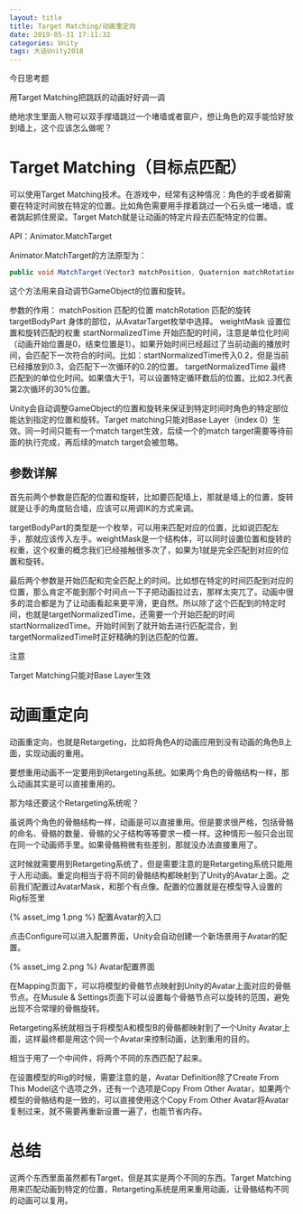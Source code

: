 ```yaml
---
layout: title
title: Target Matching/动画重定向
date: 2019-05-31 17:11:32
categories: Unity
tags: 大话Unity2018
---
```

今日思考题

用Target Matching把跳跃的动画好好调一调

<!--more-->

绝地求生里面人物可以双手撑墙跳过一个堵墙或者窗户，想让角色的双手能恰好放到墙上，这个应该怎么做呢？

# Target Matching（目标点匹配）

可以使用Target Matching技术。在游戏中，经常有这种情况：角色的手或者脚需要在特定时间放在特定的位置。比如角色需要用手撑着跳过一个石头或一堵墙，或者跳起抓住房梁。Target Match就是让动画的特定片段去匹配特定的位置。

API：Animator.MatchTarget

Animator.MatchTarget的方法原型为：
```cs
public void MatchTarget(Vector3 matchPosition, Quaternion matchRotation, AvatarTarget targetBodyPart, MatchTargetWeightMask weightMask, float startNormalizedTime, float targetNormalizedTime = 1);
```
这个方法用来自动调节GameObject的位置和旋转。

参数的作用：
matchPosition 匹配的位置
matchRotation 匹配的旋转
targetBodyPart 身体的部位，从AvatarTarget枚举中选择。
weightMask 设置位置和旋转匹配的权重
startNormalizedTime 开始匹配的时间，注意是单位化时间（动画开始位置是0，结束位置是1）。如果开始时间已经超过了当前动画的播放时间，会匹配下一次符合的时间。比如：startNormalizedTime传入0.2，但是当前已经播放到0.3，会匹配下一次循环的0.2的位置。
targetNormalizedTime 最终匹配到的单位化时间。如果值大于1，可以设置特定循环数后的位置。比如2.3代表第2次循环的30%位置。

Unity会自动调整GameObject的位置和旋转来保证到特定时间时角色的特定部位能达到指定的位置和旋转。Target matching只能对Base Layer（index 0）生效。同一时间只能有一个match target生效，后续一个的match target需要等待前面的执行完成，再后续的match target会被忽略。

## 参数详解

首先前两个参数是匹配的位置和旋转，比如要匹配墙上，那就是墙上的位置，旋转就是让手的角度贴合墙，应该可以用调IK的方式来调。

targetBodyPart的类型是一个枚举，可以用来匹配对应的位置，比如说匹配左手，那就应该传入左手。weightMask是一个结构体，可以同时设置位置和旋转的权重，这个权重的概念我们已经接触很多次了，如果为1就是完全匹配到对应的位置和旋转。


最后两个参数是开始匹配和完全匹配上的时间。比如想在特定的时间匹配到对应的位置，那么肯定不能到那个时间点一下子把动画拉过去，那样太突兀了。动画中很多的混合都是为了让动画看起来更平滑，更自然。所以除了这个匹配到的特定时间，也就是targetNormalizedTime，还需要一个开始匹配的时间startNormalizedTime。开始时间到了就开始去进行匹配混合，到targetNormalizedTime时正好精确的到达匹配的位置。


注意

Target Matching只能对Base Layer生效

# 动画重定向

动画重定向，也就是Retargeting，比如将角色A的动画应用到没有动画的角色B上面，实现动画的重用。

要想重用动画不一定要用到Retargeting系统。如果两个角色的骨骼结构一样，那么动画其实是可以直接重用的。

那为啥还要这个Retargeting系统呢？

虽说两个角色的骨骼结构一样，动画是可以直接重用。但是要求很严格，包括骨骼的命名、骨骼的数量、骨骼的父子结构等等要求一模一样。这种情形一般只会出现在同一个动画师手里。如果骨骼稍微有些差别，那就没办法直接重用了。


这时候就需要用到Retargeting系统了，但是需要注意的是Retargeting系统只能用于人形动画。重定向相当于将不同的骨骼结构都映射到了Unity的Avatar上面。之前我们配置过AvatarMask，和那个有点像。配置的位置就是在模型导入设置的Rig标签里

{% asset_img 1.png %}
配置Avatar的入口


点击Configure可以进入配置界面，Unity会自动创建一个新场景用于Avatar的配置。

{% asset_img 2.png %}
Avatar配置界面


在Mapping页面下，可以将模型的骨骼节点映射到Unity的Avatar上面对应的骨骼节点。在Musule & Settings页面下可以设置每个骨骼节点可以旋转的范围，避免出现不合常理的骨骼旋转。

Retargeting系统就相当于将模型A和模型B的骨骼都映射到了一个Unity Avatar上面，这样最终都是用这个同一个Avatar来控制动画，达到重用的目的。

相当于用了一个中间件，将两个不同的东西匹配了起来。

在设置模型的Rig的时候，需要注意的是，Avatar Definition除了Create From This Model这个选项之外，还有一个选项是Copy From Other Avatar，如果两个模型的骨骼结构是一致的，可以直接使用这个Copy From Other Avatar将Avatar复制过来，就不需要再重新设置一遍了，也能节省内存。

# 总结

这两个东西里面虽然都有Target，但是其实是两个不同的东西。Target Matching用来匹配动画到特定的位置，Retargeting系统是用来重用动画，让骨骼结构不同的动画可以复用。
